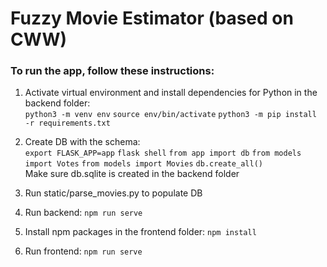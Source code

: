 # Fuzzy Movie Estimator (based on CWW) 

### To run the app, follow these instructions:

1. Activate virtual environment and install dependencies for Python in the backend folder:\
   `python3 -m venv env`
   `source env/bin/activate`
   `python3 -m pip install -r requirements.txt`

2. Create DB with the schema:\
   `export FLASK_APP=app`
   `flask shell`
   `from app import db`
   `from models import Votes`
   `from models import Movies`
   `db.create_all()`\
   Make sure db.sqlite is created in the backend folder

3. Run static/parse_movies.py to populate DB

4. Run backend:
   `npm run serve`

5. Install npm packages in the frontend folder:
   `npm install`
 
6. Run frontend:
   `npm run serve`
   
